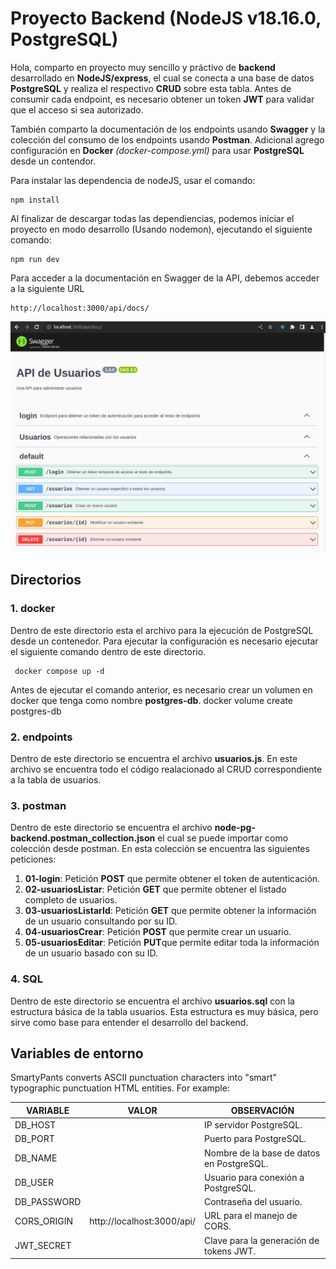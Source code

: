 # Proyecto Backend (NodeJS v18.16.0, PostgreSQL)

Hola, comparto en proyecto muy sencillo y práctivo de **backend** desarrollado en **NodeJS/express**, el cual se conecta a una base de datos **PostgreSQL** y realiza el respectivo **CRUD** sobre esta tabla. Antes de consumir cada endpoint, es necesario obtener un token **JWT** para validar que el acceso si sea autorizado.

También comparto la documentación de los endpoints usando **Swagger** y la colección del consumo de los endpoints usando **Postman**. Adicional agrego configuración en **Docker** _(docker-compose.yml)_ para usar **PostgreSQL** desde un contendor.

Para instalar las dependencia de nodeJS, usar el comando:

    npm install

Al finalizar de descargar todas las dependiencias, podemos iniciar el proyecto en modo desarrollo (Usando nodemon), ejecutando el siguiente comando:

    npm run dev

Para acceder a la documentación en Swagger de la API, debemos acceder a la siguiente URL

    http://localhost:3000/api/docs/

![Captura Documentación API](swagger.png)

## Directorios

### 1. docker

Dentro de este directorio esta el archivo para la ejecución de PostgreSQL desde un contenedor. Para ejecutar la configuración es necesario ejecutar el siguiente comando dentro de este directorio.

     docker compose up -d

Antes de ejecutar el comando anterior, es necesario crear un volumen en docker que tenga como nombre **postgres-db**.
docker volume create postgres-db

### 2. endpoints

Dentro de este directorio se encuentra el archivo **usuarios.js**. En este archivo se encuentra todo el código realacionado al CRUD correspondiente a la tabla de usuarios.

### 3. postman

Dentro de este directorio se encuentra el archivo **node-pg-backend.postman_collection.json** el cual se puede importar como colección desde postman. En esta colección se encuentra las siguientes peticiones:

1.  **01-login**: Petición **POST** que permite obtener el token de autenticación.
2.  **02-usuariosListar**: Petición **GET** que permite obtener el listado completo de usuarios.
3.  **03-usuariosListarId**: Petición **GET** que permite obtener la información de un usuario consultando por su ID.
4.  **04-usuariosCrear**: Petición **POST** que permite crear un usuario.
5.  **05-usuariosEditar**: Petición **PUT**que permite editar toda la información de un usuario basado con su ID.

### 4. SQL

Dentro de este directorio se encuentra el archivo **usuarios.sql** con la estructura básica de la tabla usuarios. Esta estructura es muy básica, pero sirve como base para entender el desarrollo del backend.

## Variables de entorno

SmartyPants converts ASCII punctuation characters into "smart" typographic punctuation HTML entities. For example:

| VARIABLE    | VALOR                      | OBSERVACIÓN                               |
| ----------- | -------------------------- | ----------------------------------------- |
| DB_HOST     |                            | IP servidor PostgreSQL.                   |
| DB_PORT     |                            | Puerto para PostgreSQL.                   |
| DB_NAME     |                            | Nombre de la base de datos en PostgreSQL. |
| DB_USER     |                            | Usuario para conexión a PostgreSQL.       |
| DB_PASSWORD |                            | Contraseña del usuario.                   |
| CORS_ORIGIN | http://localhost:3000/api/ | URL para el manejo de CORS.               |
| JWT_SECRET  |                            | Clave para la generación de tokens JWT.   |
